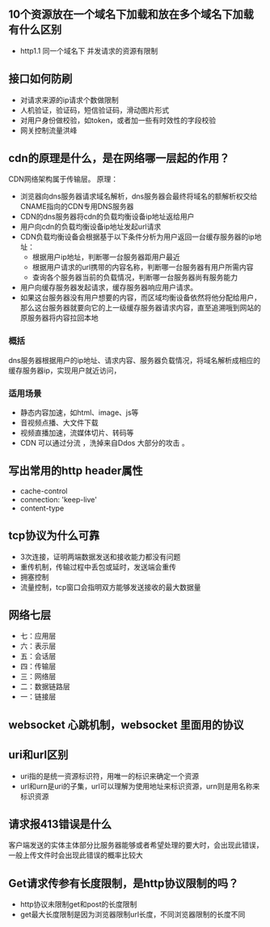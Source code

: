 ## 10个资源放在一个域名下加载和放在多个域名下加载有什么区别
+ http1.1 同一个域名下 并发请求的资源有限制


## 接口如何防刷
+ 对请求来源的ip请求个数做限制
+ 人机验证，验证码，短信验证码，滑动图片形式
+ 对用户身份做校验，如token，或者加一些有时效性的字段校验
+ 网关控制流量洪峰

## cdn的原理是什么，是在网络哪一层起的作用？
CDN网络架构属于传输层。
原理：
+ 浏览器向dns服务器请求域名解析，dns服务器会最终将域名的额解析权交给CNAME指向的CDN专用DNS服务器
+ CDN的dns服务器将cdn的负载均衡设备ip地址返给用户
+ 用户向cdn的负载均衡设备ip地址发起url请求
+ CDN负载均衡设备会根据基于以下条件分析为用户返回一台缓存服务器的ip地址：
  + 根据用户ip地址，判断哪一台服务器距用户最近
  + 根据用户请求的url携带的内容名称，判断哪一台服务器有用户所需内容
  + 查询各个服务器当前的负载情况，判断哪一台服务器尚有服务能力
+ 用户向缓存服务器发起请求，缓存服务器响应用户请求。
+ 如果这台服务器没有用户想要的内容，而区域均衡设备依然将他分配给用户，那么这台服务器就要向它的上一级缓存服务器请求内容，直至追溯哦到网站的原服务器将内容拉回本地

### 概括
dns服务器根据用户的ip地址、请求内容、服务器负载情况，将域名解析成相应的缓存服务器ip，实现用户就近访问，
### 适用场景
+ 静态内容加速，如html、image、js等
+ 音视频点播、大文件下载
+ 视频直播加速，流媒体切片、转码等
+ CDN 可以通过分流 ，洗掉来自Ddos 大部分的攻击 。

## 写出常用的http header属性
+ cache-control
+ connection: 'keep-live'
+ content-type

## tcp协议为什么可靠
+ 3次连接，证明两端数据发送和接收能力都没有问题
+ 重传机制，传输过程中丢包或延时，发送端会重传
+ 拥塞控制
+ 流量控制，tcp窗口会指明双方能够发送接收的最大数据量

## 网络七层
+ 七：应用层
+ 六：表示层
+ 五：会话层
+ 四：传输层
+ 三：网络层
+ 二：数据链路层
+ 一：链接层
## websocket 心跳机制，websocket 里面用的协议

## uri和url区别
+ uri指的是统一资源标识符，用唯一的标识来确定一个资源
+ url和urn是uri的子集，url可以理解为使用地址来标识资源，urn则是用名称来标识资源

## 请求报413错误是什么
客户端发送的实体主体部分比服务器能够或者希望处理的要大时，会出现此错误，一般上传文件时会出现此错误的概率比较大

## Get请求传参有长度限制，是http协议限制的吗？
+ http协议未限制get和post的长度限制
+ get最大长度限制是因为浏览器限制url长度，不同浏览器限制的长度不同